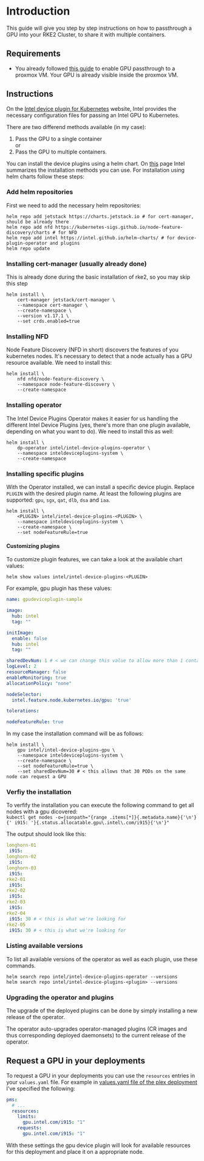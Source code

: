 # Introduction

This guide will give you step by step instructions on how to passthrough a GPU into your RKE2 Cluster, to share it with multiple containers.

## Requirements

* You already followed [this guide](../../GPU%20Passthrough/Readme.md) to enable GPU passthrough to a proxmox VM. Your GPU is already visible inside the proxmox VM.

## Instructions

On the [Intel device plugin for Kubernetes](https://intel.github.io/intel-device-plugins-for-kubernetes/cmd/gpu_plugin/README.html) website, Intel provides the necessary configuration files for passing an Intel GPU to Kubernetes.  

There are two differend methods available (in my case):

1. Pass the GPU to a single container  
    or
2. Pass the GPU to multiple containers.

You can install the device plugins using a helm chart. On [this](https://intel.github.io/intel-device-plugins-for-kubernetes/INSTALL.html) page Intel summarizes the installation methods you can use. For installation using helm charts follow these steps:

### Add helm repositories

First we need to add the necessary helm repositories:

```shell
helm repo add jetstack https://charts.jetstack.io # for cert-manager, should be already there
helm repo add nfd https://kubernetes-sigs.github.io/node-feature-discovery/charts # for NFD
helm repo add intel https://intel.github.io/helm-charts/ # for device-plugin-operator and plugins
helm repo update
```

### Installing cert-manager (usually already done)

This is already done during the basic installation of rke2, so you may skip this step

```shell
helm install \
    cert-manager jetstack/cert-manager \
    --namespace cert-manager \
    --create-namespace \
    --version v1.17.1 \
    --set crds.enabled=true
```

### Installing NFD

Node Feature Discovery (NFD in short) discovers the features of you kubernetes nodes. It's necessary to detect that a node actually has a GPU resource available. We need to install this:

```shell
helm install \
    nfd nfd/node-feature-discovery \
    --namespace node-feature-discovery \
    --create-namespace
```

### Installing operator

The Intel Device Plugins Operator makes it easier for us handling the different Intel Device Plugins (yes, there's more than one plugin available, depending on what you want to do). We need to install this as well:

```shell
helm install \
    dp-operator intel/intel-device-plugins-operator \
    --namespace inteldeviceplugins-system \
    --create-namespace
```

### Installing specific plugins

With the Operator installed, we can install a specific device plugin. Replace `PLUGIN` with the desired plugin name. At least the following plugins are supported: `gpu`, `sgx`, `qat`, `dlb`, `dsa` and `iaa`.

```shell
helm install \
    <PLUGIN> intel/intel-device-plugins-<PLUGIN> \
    --namespace inteldeviceplugins-system \
    --create-namespace \
    --set nodeFeatureRule=true
```

#### Customizing plugins

To customize plugin features, we can take a look at the available chart values:

```shell
helm show values intel/intel-device-plugins-<PLUGIN>
```

For example, gpu plugin has these values:

```yaml
name: gpudeviceplugin-sample

image:
  hub: intel
  tag: ""

initImage:
  enable: false
  hub: intel
  tag: ""

sharedDevNum: 1 # < we can change this value to allow more than 1 container using the gpu at the same time
logLevel: 2
resourceManager: false
enableMonitoring: true
allocationPolicy: "none"

nodeSelector:
  intel.feature.node.kubernetes.io/gpu: 'true'

tolerations:

nodeFeatureRule: true
```

In my case the installation command will be as follows:

```shell
helm install \
    gpu intel/intel-device-plugins-gpu \
    --namespace inteldeviceplugins-system \
    --create-namespace \
    --set nodeFeatureRule=true \
    --set sharedDevNum=30 # < this allows that 30 PODs on the same node can request a GPU
```

### Verfiy the installation

To verfify the installation you can execute the following command to get all nodes with a gpu dicovered:  
`kubectl get nodes -o=jsonpath="{range .items[*]}{.metadata.name}{'\n'}{' i915: '}{.status.allocatable.gpu\.intel\.com/i915}{'\n'}"`

The output should look like this:

```yaml
longhorn-01
 i915:
longhorn-02
 i915:
longhorn-03
 i915:
rke2-01
 i915:
rke2-02
 i915:
rke2-03
 i915:
rke2-04
 i915: 30 # < this is what we're looking for
rke2-05
 i915: 30 # < this is what we're looking for
```

### Listing available versions

To list all available versions of the operator as well as each plugin, use these commands.

```shell
helm search repo intel/intel-device-plugins-operator --versions
helm search repo intel/intel-device-plugins-<plugin> --versions
```

### Upgrading the operator and plugins

The upgrade of the deployed plugins can be done by simply installing a new release of the operator.

The operator auto-upgrades operator-managed plugins (CR images and thus corresponding deployed daemonsets) to the current release of the operator.

## Request a GPU in your deployments

To request a GPU in your deployments you can use the `resources` entries in your `values.yaml` file. For example in [values.yaml file of the plex deployment](../GitOps/Plex%20Media%20Server/values.yaml) I've specified the following:

```yaml
pms:
  # ...
  resources:
    limits:
      gpu.intel.com/i915: "1"
    requests:
      gpu.intel.com/i915: "1"
```

With these settings the gpu device plugin will look for available resources for this deployment and place it on a appropriate node.
